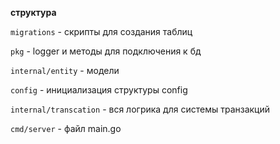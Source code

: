 **структура** 

`migrations` - скрипты для создания таблиц 

`pkg` - logger и методы для подключения к бд

`internal/entity` - модели

`config` - инициализация структуры config 

`internal/transcation` -  вся логрика для системы транзакций

`cmd/server` - файл main.go
